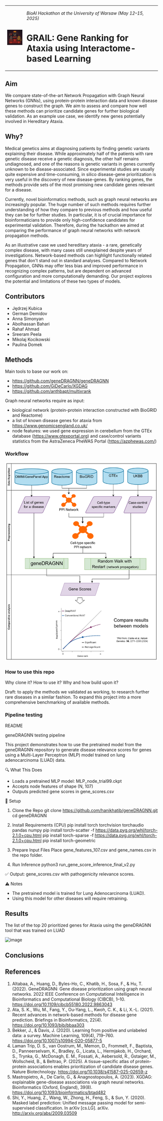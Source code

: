 <table>
  <tr>
    <td><img src="https://github.com/SFGLab/Team1_Gene_Prioritization_GNN/blob/7859e3105290c2c5733b58ca13d16c30292abee2/raw.png" alt="Logo" width="150"/></td>
    <td>
      <p><em>BioAI Hackathon at the University of Warsaw (May 12–15, 2025)</em></p>
      <h1>GRAIL: Gene Ranking for Ataxia using Interactome-based Learning</h1>
    </td>
  </tr>
</table>





## Aim

We compare state-of-the-art Network Propagation with Graph Neural Networks (GNNs), using protein-protein interaction data and known disease genes to construct the graph. We aim to assess and compare how well these methods can prioritize candidate genes for further biological validation. As an example use case, we identify new genes potentially involved in Hereditary Ataxia. 

## Why?

Medical genetics aims at diagnosing patients by finding genetic variants explaining their disease. While approximately half of the patients with rare genetic disease receive a genetic diagnosis, the other half remains undiagnosed, and one of the reasons is genetic variants in genes currently unknown to be disease-associated. Since experimental studies are usually quite expensive and time-consuming, in silico disease-gene prioritization is very useful in the discovery of new disease-genes. By ranking genes, the methods provide sets of the most promising new candidate genes relevant for a disease.

Currently, novel bioinformatics methods, such as graph neural networks are increasingly popular. The huge number of such methods requires further understanding of how they compare to previous methods and how useful they can be for further studies. In particular, it is of crucial importance for bioinformaticians to provide only high-confidence candidates for experimental validation. Therefore, during the hackathon we aimed at comparing the performance of graph neural networks with network propagation methods.

As an illustrative case we used hereditary ataxia - a rare, genetically complex disease, with many cases still unexplained despite years of investigations. Network-based methods can highlight functionally related genes that don't stand out in standard analyses. Compared to Network Propagation, GNNs may offer less bias and improved performance in recognizing complex patterns, but are dependent on advanced configuration and more computationally demanding. Our project explores the potential and limitations of these two types of models.


## Contributors

- Jędrzej Kubica
- German Demidov
- Anna Simonyan
- Abolhassan Bahari
- Rahaf Ahmad
- Sreeram Peela
- Mikolaj Kocikowski
- Paulina Domek

## Methods

Main tools to base our work on: 
- https://github.com/geneDRAGNN/geneDRAGNN
- https://github.com/GiDeCarlo/XGDAG
- https://github.com/anthbapt/multixrank

Graph neural networks require as input:
- biological network (protein-protein interaction constructed with BioGRID and Reactome)
- a list of known disease genes for ataxia from https://www.genomicsengland.co.uk/
- node features: we used gene expression in cerebellum from the GTEx database (https://www.gtexportal.org) and case/control variants statistics from the AstraZeneca PheWAS Portal (https://azphewas.com/)

### Workflow

![Flowchart](https://github.com/SFGLab/Team1_Gene_Prioritization_GNN/blob/dfb838779713f33ca9258828e84ac5e8af1324b0/GNN%20for%20GD%20proiritization.drawio%20(5).png)


### How to use this repo

Why clone it? How to use it? Why and how build upon it?

Draft: to apply the methods we validated as working, to research further rare diseases in a similar fashion. To expand this project into a more comprehensive benchmarking of available methods.

### Pipeline testing

README

geneDRAGNN testing pipeline

This project demonstrates how to use the pretrained model from the geneDRAGNN repository to generate disease relevance scores for genes using a Multi-Layer Perceptron (MLP) model trained on lung adenocarcinoma (LUAD) data.

🔍 What This Does
- Loads a pretrained MLP model: MLP_node_trial99.ckpt
- Accepts node features of shape (N, 107)
- Outputs predicted gene scores in gene_scores.csv

🧪 Setup

1. Clone the Repo
git clone https://github.com/hanikhatib/geneDRAGNN.git
cd geneDRAGNN

2. Install Requirements (CPU)
pip install torch torchvision torchaudio pandas numpy
pip install torch-scatter -f https://data.pyg.org/whl/torch-2.1.0+cpu.html
pip install torch-sparse -f https://data.pyg.org/whl/torch-2.1.0+cpu.html
pip install torch-geometric

3. Prepare Input Files
Place gene_features_107.csv and gene_names.csv in the repo folder.

4. Run Inference
python3 run_gene_score_inference_final_v2.py

✅ Output:
gene_scores.csv with pathogenicity relevance scores.

⚠️ Notes
- The pretrained model is trained for Lung Adenocarcinoma (LUAD).
- Using this model for other diseases will require retraining.


## Results
The list of the top 20 prioritized genes for Ataxia using the geneDRAGNN tool that was trained on LUAD 

![image](https://github.com/user-attachments/assets/fc1c939c-bbe4-4e32-be99-c4d8fd3ec6c5)

## Conclusions

## References

1) Altabaa, A., Huang, D., Byles-Ho, C., Khatib, H., Sosa, F., & Hu, T. (2022). GeneDRAGNN: Gene disease prioritization using graph neural networks. 2022 IEEE Conference on Computational Intelligence in Bioinformatics and Computational Biology (CIBCB), 1–10. https://doi.org/10.1109/cibcb55180.2022.9863043
2) Ata, S. K., Wu, M., Fang, Y., Ou-Yang, L., Kwoh, C. K., & Li, X.-L. (2021). Recent advances in network-based methods for disease gene prediction. Briefings in Bioinformatics, 22(4). https://doi.org/10.1093/bib/bbaa303
3) Bekker, J., & Davis, J. (2020). Learning from positive and unlabeled data: a survey. Machine Learning, 109(4), 719–760. https://doi.org/10.1007/s10994-020-05877-5
4) Laman Trip, D. S., van Oostrum, M., Memon, D., Frommelt, F., Baptista, D., Panneerselvam, K., Bradley, G., Licata, L., Hermjakob, H., Orchard, S., Trynka, G., McDonagh, E. M., Fossati, A., Aebersold, R., Gstaiger, M., Wollscheid, B., & Beltrao, P. (2025). A tissue-specific atlas of protein-protein associations enables prioritization of candidate disease genes. Nature Biotechnology. https://doi.org/10.1038/s41587-025-02659-z
5) Mastropietro, A., De Carlo, G., & Anagnostopoulos, A. (2023). XGDAG: explainable gene-disease associations via graph neural networks. Bioinformatics (Oxford, England), 39(8). https://doi.org/10.1093/bioinformatics/btad482
6) Shi, Y., Huang, Z., Wang, W., Zhong, H., Feng, S., & Sun, Y. (2020). Masked label prediction: Unified message passing model for semi-supervised classification. In arXiv [cs.LG]. arXiv. http://arxiv.org/abs/2009.03509
